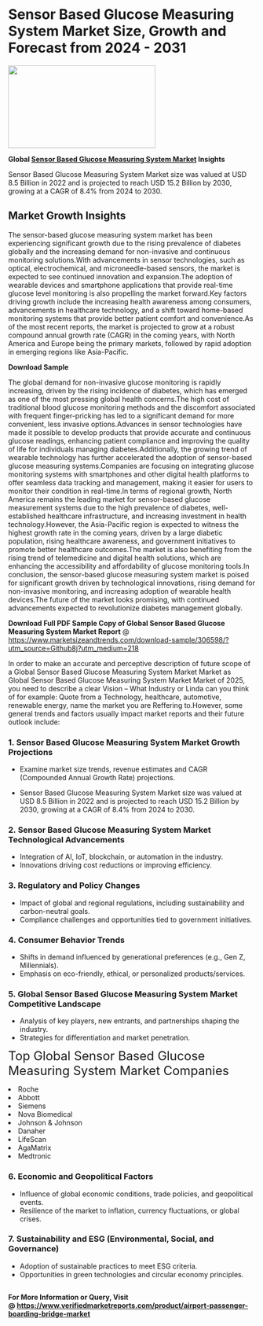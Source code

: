 <H1>Sensor Based Glucose Measuring System Market Size, Growth and Forecast from 2024 - 2031</H1><img class="aligncenter size-medium wp-image-584254" src="https://thirdeyenews.in/wp-content/uploads/2024/09/Global-Market-Research-300x168.jpeg" alt="" width="300" height="168" /><p><strong>Global&nbsp;<a href="https://www.marketsizeandtrends.com/download-sample/306598/?utm_source=Github8j?utm_medium=218">Sensor Based Glucose Measuring System Market</a> Insights</strong></p><p>Sensor Based Glucose Measuring System Market size was valued at USD 8.5 Billion in 2022 and is projected to reach USD 15.2 Billion by 2030, growing at a CAGR of 8.4% from 2024 to 2030.</p><p><h2>Market Growth Insights</h2> <p>The sensor-based glucose measuring system market has been experiencing significant growth due to the rising prevalence of diabetes globally and the increasing demand for non-invasive and continuous monitoring solutions.With advancements in sensor technologies, such as optical, electrochemical, and microneedle-based sensors, the market is expected to see continued innovation and expansion.The adoption of wearable devices and smartphone applications that provide real-time glucose level monitoring is also propelling the market forward.Key factors driving growth include the increasing health awareness among consumers, advancements in healthcare technology, and a shift toward home-based monitoring systems that provide better patient comfort and convenience.As of the most recent reports, the market is projected to grow at a robust compound annual growth rate (CAGR) in the coming years, with North America and Europe being the primary markets, followed by rapid adoption in emerging regions like Asia-Pacific.</p> <p><strong>Download Sample</strong></p> <p>The global demand for non-invasive glucose monitoring is rapidly increasing, driven by the rising incidence of diabetes, which has emerged as one of the most pressing global health concerns.The high cost of traditional blood glucose monitoring methods and the discomfort associated with frequent finger-pricking has led to a significant demand for more convenient, less invasive options.Advances in sensor technologies have made it possible to develop products that provide accurate and continuous glucose readings, enhancing patient compliance and improving the quality of life for individuals managing diabetes.Additionally, the growing trend of wearable technology has further accelerated the adoption of sensor-based glucose measuring systems.Companies are focusing on integrating glucose monitoring systems with smartphones and other digital health platforms to offer seamless data tracking and management, making it easier for users to monitor their condition in real-time.In terms of regional growth, North America remains the leading market for sensor-based glucose measurement systems due to the high prevalence of diabetes, well-established healthcare infrastructure, and increasing investment in health technology.However, the Asia-Pacific region is expected to witness the highest growth rate in the coming years, driven by a large diabetic population, rising healthcare awareness, and government initiatives to promote better healthcare outcomes.The market is also benefiting from the rising trend of telemedicine and digital health solutions, which are enhancing the accessibility and affordability of glucose monitoring tools.In conclusion, the sensor-based glucose measuring system market is poised for significant growth driven by technological innovations, rising demand for non-invasive monitoring, and increasing adoption of wearable health devices.The future of the market looks promising, with continued advancements expected to revolutionize diabetes management globally.</p> <p><span class=""><strong>Download Full PDF Sample Copy of Global Sensor Based Glucose Measuring System Market Report</strong> @ <a href="https://www.marketsizeandtrends.com/download-sample/306598/?utm_source=Github8j?utm_medium=218" target="_blank">https://www.marketsizeandtrends.com/download-sample/306598/?utm_source=Github8j?utm_medium=218</a></span></p><p>In order to make an accurate and perceptive description of future scope of a Global&nbsp;Sensor Based Glucose Measuring System Market Market as Global&nbsp;Sensor Based Glucose Measuring System Market Market of 2025, you need to describe a clear Vision &ndash; What Industry or Linda can you think of for example: Quote from a Technology, healthcare, automotive, renewable energy, name the market you are Reffering to.However, some general trends and factors usually impact market reports and their future outlook include:</p><h3>1.&nbsp;<strong>Sensor Based Glucose Measuring System Market Growth Projections</strong></h3><ul><li>Examine market size trends, revenue estimates and CAGR (Compounded Annual Growth Rate) projections.</li><li><p>Sensor Based Glucose Measuring System Market size was valued at USD 8.5 Billion in 2022 and is projected to reach USD 15.2 Billion by 2030, growing at a CAGR of 8.4% from 2024 to 2030.</p></li></ul><h3>2.&nbsp;<strong>Sensor Based Glucose Measuring System Market Technological Advancements</strong></h3><ul><li>Integration of AI, IoT, blockchain, or automation in the industry.</li><li>Innovations driving cost reductions or improving efficiency.</li></ul><h3>3.&nbsp;<strong>Regulatory and Policy Changes</strong></h3><ul><li>Impact of global and regional regulations, including sustainability and carbon-neutral goals.</li><li>Compliance challenges and opportunities tied to government initiatives.</li></ul><h3>4.&nbsp;<strong>Consumer Behavior Trends</strong></h3><ul><li>Shifts in demand influenced by generational preferences (e.g., Gen Z, Millennials).</li><li>Emphasis on eco-friendly, ethical, or personalized products/services.</li></ul><h3>5.&nbsp;<strong>Global Sensor Based Glucose Measuring System Market Competitive Landscape</strong></h3><ul><li>Analysis of key players, new entrants, and partnerships shaping the industry.</li><li>Strategies for differentiation and market penetration.</li></ul><p data-pm-slice="1 1 []"><span style="color: inherit; font-family: inherit; font-size: 25px;">Top Global Sensor Based Glucose Measuring System Market Companies</span></p><div class="" data-test-id=""><p><li>Roche</li><li> Abbott</li><li> Siemens</li><li> Nova Biomedical</li><li> Johnson & Johnson</li><li> Danaher</li><li> LifeScan</li><li> AgaMatrix</li><li> Medtronic</li></p></div><h3>6.&nbsp;<strong>Economic and Geopolitical Factors</strong></h3><ul><li>Influence of global economic conditions, trade policies, and geopolitical events.</li><li>Resilience of the market to inflation, currency fluctuations, or global crises.</li></ul><h3>7.&nbsp;<strong>Sustainability and ESG (Environmental, Social, and Governance)</strong></h3><ul><li>Adoption of sustainable practices to meet ESG criteria.</li><li>Opportunities in green technologies and circular economy principles.</li></ul><h2><strong style="font-size: 14px;">For More Information or Query, Visit @&nbsp;</strong><a style="background-color: #ffffff; font-size: 14px;" href="https://www.marketsizeandtrends.com/report/sensor-based-glucose-measuring-system-market/" target="_blank">https://www.verifiedmarketreports.com/product/airport-passenger-boarding-bridge-market</a></h2>